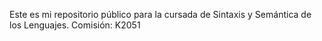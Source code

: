 Este es mi repositorio público para la cursada de Sintaxis y Semántica de los Lenguajes.
Comisión: K2051